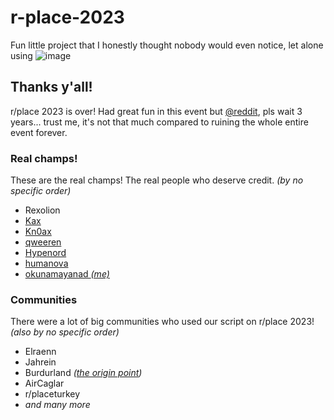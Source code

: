 # r-place-2023
Fun little project that I honestly thought nobody would even notice, let alone using 
![image](https://github.com/okunamayanad/r-place-2023/assets/108594296/808c51bb-7220-4823-9025-1af2598e47cd)

## Thanks y'all!
r/place 2023 is over! Had great fun in this event but [@reddit](https://github.com/reddit), pls wait 3 years... trust me, it's not that much compared to ruining the whole entire event forever.
### Real champs!
These are the real champs! The real people who deserve credit. _(by no specific order)_
- Rexolion
- [Kax](https://kax.one)
- [Kn0ax](https://github.com/Kn0ax)
- [qweeren](https://github.com/qweeren)
- [Hypenord](https://github.com/Hypenord)
- [humanova](https://humanova.github.io/)
- [okunamayanad _(me)_](https://redirect.okunamayanad.com)

### Communities
There were a lot of big communities who used our script on r/place 2023! _(also by no specific order)_
- Elraenn
- Jahrein
- Burdurland _([the origin point](https://www.reddit.com/r/burdurland/comments/155ersc/rplace_i%C3%A7in_pixellerin_yerini_g%C3%B6steren_bir/))_
- AirCaglar
- r/placeturkey
- _and many more_
